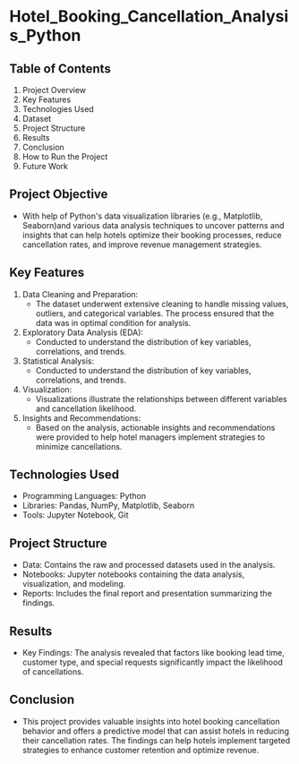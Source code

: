 # Hotel_Booking_Cancellation_Analysis_Python
## Table of Contents
1. Project Overview
2. Key Features
3. Technologies Used
4. Dataset
5. Project Structure
6. Results
7. Conclusion
8. How to Run the Project
9. Future Work

## Project Objective
- With help of Python's data visualization libraries (e.g., Matplotlib, Seaborn)and various data analysis techniques to uncover patterns and insights that can help hotels optimize their booking processes, reduce cancellation rates, and improve revenue management strategies.
  
## Key Features
1. Data Cleaning and Preparation:
   - The dataset underwent extensive cleaning to handle missing values, outliers, and categorical variables. The process ensured that the data was in optimal 
     condition for analysis.
2. Exploratory Data Analysis (EDA):
   - Conducted to understand the distribution of key variables, correlations, and trends.
3. Statistical Analysis:
   - Conducted to understand the distribution of key variables, correlations, and trends.
4. Visualization: 
   - Visualizations illustrate the relationships between different variables and cancellation likelihood.
5. Insights and Recommendations:
   - Based on the analysis, actionable insights and recommendations were provided to help hotel managers implement strategies to minimize cancellations.

## Technologies Used
-  Programming Languages: Python
-  Libraries: Pandas, NumPy, Matplotlib, Seaborn
-  Tools: Jupyter Notebook, Git

## Project Structure
-  Data: Contains the raw and processed datasets used in the analysis.
-  Notebooks: Jupyter notebooks containing the data analysis, visualization, and modeling.
-  Reports: Includes the final report and presentation summarizing the findings.

## Results
-  Key Findings: The analysis revealed that factors like booking lead time, customer type, and special requests significantly impact the likelihood of 
   cancellations.

## Conclusion
-  This project provides valuable insights into hotel booking cancellation behavior and offers a predictive model that can assist hotels in reducing their 
   cancellation rates. The findings can help hotels implement targeted strategies to enhance customer retention and optimize revenue.
   






